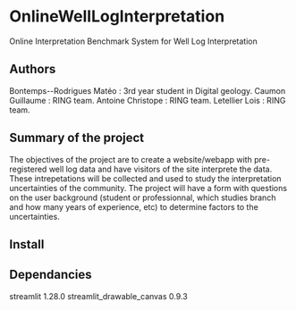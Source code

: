 # OnlineWellLogInterpretation
Online Interpretation Benchmark System for  Well Log Interpretation

## Authors
Bontemps--Rodrigues Matéo : 3rd year student in Digital geology.
Caumon Guillaume : RING team.
Antoine Christope : RING team.
Letellier Lois : RING team.


## Summary of the project
The objectives of the project are to create a website/webapp with pre-registered well log data and have visitors of the site interprete the data. 
These intrepetations will be collected and used to study the interpretation uncertainties of the community.
The project will have a form with questions on the user background (student or professionnal, which studies branch and how many years of experience, etc) to determine factors to the uncertainties.

## Install


## Dependancies
streamlit 1.28.0
streamlit_drawable_canvas 0.9.3